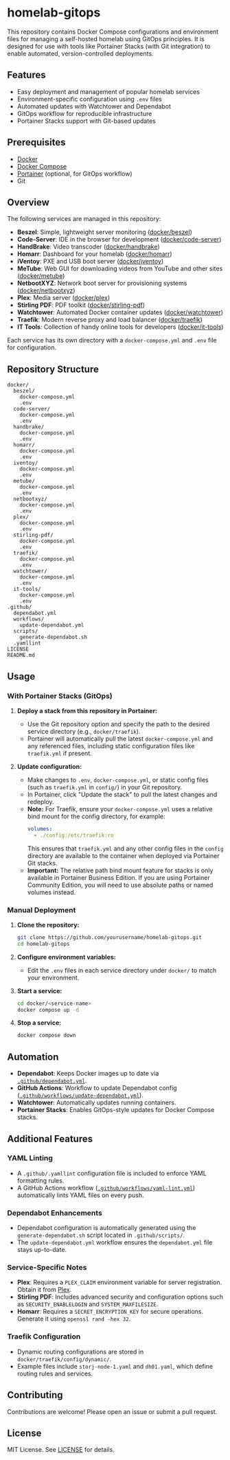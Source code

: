 # homelab-gitops

This repository contains Docker Compose configurations and environment files for managing a self-hosted homelab using GitOps principles. It is designed for use with tools like Portainer Stacks (with Git integration) to enable automated, version-controlled deployments.

## Features

- Easy deployment and management of popular homelab services
- Environment-specific configuration using `.env` files
- Automated updates with Watchtower and Dependabot
- GitOps workflow for reproducible infrastructure
- Portainer Stacks support with Git-based updates

## Prerequisites

- [Docker](https://docs.docker.com/get-docker/)
- [Docker Compose](https://docs.docker.com/compose/)
- [Portainer](https://www.portainer.io/) (optional, for GitOps workflow)
- Git

## Overview

The following services are managed in this repository:

- **Beszel**: Simple, lightweight server monitoring ([docker/beszel](docker/beszel))
- **Code-Server**: IDE in the browser for development ([docker/code-server](docker/code-server))
- **HandBrake**: Video transcoder ([docker/handbrake](docker/handbrake))
- **Homarr**: Dashboard for your homelab ([docker/homarr](docker/homarr))
- **iVentoy**: PXE and USB boot server ([docker/iventoy](docker/iventoy))
- **MeTube**: Web GUI for downloading videos from YouTube and other sites ([docker/metube](docker/metube))
- **NetbootXYZ**: Network boot server for provisioning systems ([docker/netbootxyz](docker/netbootxyz))
- **Plex**: Media server ([docker/plex](docker/plex))
- **Stirling PDF**: PDF toolkit ([docker/stirling-pdf](docker/stirling-pdf))
- **Watchtower**: Automated Docker container updates ([docker/watchtower](docker/watchtower))
- **Traefik**: Modern reverse proxy and load balancer ([docker/traefik](docker/traefik))
- **IT Tools**: Collection of handy online tools for developers ([docker/it-tools](docker/it-tools))

Each service has its own directory with a `docker-compose.yml` and `.env` file for configuration.

## Repository Structure

```
docker/
  beszel/
    docker-compose.yml
    .env
  code-server/
    docker-compose.yml
    .env
  handbrake/
    docker-compose.yml
    .env
  homarr/
    docker-compose.yml
    .env
  iventoy/
    docker-compose.yml
    .env
  metube/
    docker-compose.yml
    .env
  netbootxyz/
    docker-compose.yml
    .env
  plex/
    docker-compose.yml
    .env
  stirling-pdf/
    docker-compose.yml
    .env
  traefik/
    docker-compose.yml
    .env
  watchtower/
    docker-compose.yml
    .env
  it-tools/
    docker-compose.yml
    .env
.github/
  dependabot.yml
  workflows/
    update-dependabot.yml
  scripts/
    generate-dependabot.sh
  .yamllint
LICENSE
README.md
```

## Usage

### With Portainer Stacks (GitOps)

1. **Deploy a stack from this repository in Portainer:**
   - Use the Git repository option and specify the path to the desired service directory (e.g., `docker/traefik`).
   - Portainer will automatically pull the latest `docker-compose.yml` and any referenced files, including static configuration files like `traefik.yml` if present.

2. **Update configuration:**
   - Make changes to `.env`, `docker-compose.yml`, or static config files (such as `traefik.yml` in `config/`) in your Git repository.
   - In Portainer, click "Update the stack" to pull the latest changes and redeploy.
   - **Note:** For Traefik, ensure your `docker-compose.yml` uses a relative bind mount for the config directory, for example:
     ```yaml
     volumes:
       - ./config:/etc/traefik:ro
     ```
     This ensures that `traefik.yml` and any other config files in the `config` directory are available to the container when deployed via Portainer Git stacks.
   - **Important:** The relative path bind mount feature for stacks is only available in Portainer Business Edition. If you are using Portainer Community Edition, you will need to use absolute paths or named volumes instead.

### Manual Deployment

1. **Clone the repository:**
   ```sh
   git clone https://github.com/yourusername/homelab-gitops.git
   cd homelab-gitops
   ```

2. **Configure environment variables:**
   - Edit the `.env` files in each service directory under `docker/` to match your environment.

3. **Start a service:**
   ```sh
   cd docker/<service-name>
   docker compose up -d
   ```

4. **Stop a service:**
   ```sh
   docker compose down
   ```

## Automation

- **Dependabot**: Keeps Docker images up to date via [`.github/dependabot.yml`](.github/dependabot.yml).
- **GitHub Actions**: Workflow to update Dependabot config ([`.github/workflows/update-dependabot.yml`](.github/workflows/update-dependabot.yml)).
- **Watchtower**: Automatically updates running containers.
- **Portainer Stacks**: Enables GitOps-style updates for Docker Compose stacks.

## Additional Features

### YAML Linting
- A `.github/.yamllint` configuration file is included to enforce YAML formatting rules.
- A GitHub Actions workflow ([`.github/workflows/yaml-lint.yml`](.github/workflows/yaml-lint.yml)) automatically lints YAML files on every push.

### Dependabot Enhancements
- Dependabot configuration is automatically generated using the `generate-dependabot.sh` script located in `.github/scripts/`.
- The `update-dependabot.yml` workflow ensures the `dependabot.yml` file stays up-to-date.

### Service-Specific Notes
- **Plex**: Requires a `PLEX_CLAIM` environment variable for server registration. Obtain it from [Plex](https://www.plex.tv/claim/).
- **Stirling PDF**: Includes advanced security and configuration options such as `SECURITY_ENABLELOGIN` and `SYSTEM_MAXFILESIZE`.
- **Homarr**: Requires a `SECRET_ENCRYPTION_KEY` for secure operations. Generate it using `openssl rand -hex 32`.

### Traefik Configuration
- Dynamic routing configurations are stored in `docker/traefik/config/dynamic/`.
- Example files include `storj-node-1.yaml` and `dh01.yaml`, which define routing rules and services.

## Contributing

Contributions are welcome! Please open an issue or submit a pull request.

## License

MIT License. See [LICENSE](LICENSE) for details.
